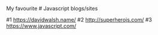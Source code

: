 My favourite # Javascript blogs/sites
 
#1 https://davidwalsh.name/
#2 http://superherojs.com/
#3 https://www.javascript.com/
